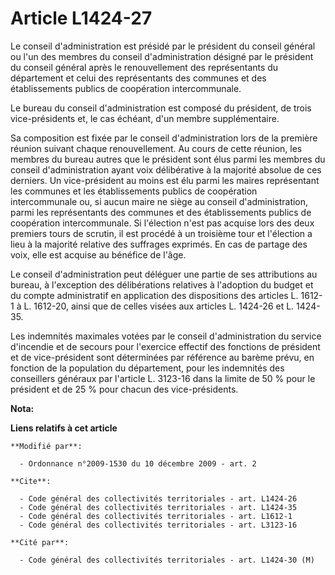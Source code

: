 # Article L1424-27

Le conseil d'administration est présidé par le président du conseil général ou l'un des membres du conseil d'administration
désigné par le président du conseil général après le renouvellement des représentants du département et celui des
représentants des communes et des établissements publics de coopération intercommunale. 

Le bureau du conseil d'administration est composé du président, de trois vice-présidents et, le cas échéant, d'un membre
supplémentaire. 

Sa composition est fixée par le conseil d'administration lors de la première réunion suivant chaque renouvellement. Au cours
de cette réunion, les membres du bureau autres que le président sont élus parmi les membres du conseil d'administration ayant
voix délibérative à la majorité absolue de ces derniers. Un vice-président au moins est élu parmi les maires représentant les
communes et les établissements publics de coopération intercommunale ou, si aucun maire ne siège au conseil d'administration,
parmi les représentants des communes et des établissements publics de coopération intercommunale. Si l'élection n'est pas
acquise lors des deux premiers tours de scrutin, il est procédé à un troisième tour et l'élection a lieu à la majorité
relative des suffrages exprimés. En cas de partage des voix, elle est acquise au bénéfice de l'âge. 

Le conseil d'administration peut déléguer une partie de ses attributions au bureau, à l'exception des délibérations relatives
à l'adoption du budget et du compte administratif en application des dispositions des articles L. 1612-1 à L. 1612-20, ainsi
que de celles visées aux articles L. 1424-26 et L. 1424-35. 

Les indemnités maximales votées par le conseil d'administration du service d'incendie et de secours pour l'exercice effectif
des fonctions de président et de vice-président sont déterminées par référence au barème prévu, en fonction de la population
du département, pour les indemnités des conseillers généraux par l'article L. 3123-16 dans la limite de 50 % pour le
président et de 25 % pour chacun des vice-présidents.

**Nota:**



**Liens relatifs à cet article**

	**Modifié par**:

	  - Ordonnance n°2009-1530 du 10 décembre 2009 - art. 2

	**Cite**:

	  - Code général des collectivités territoriales - art. L1424-26
	  - Code général des collectivités territoriales - art. L1424-35
	  - Code général des collectivités territoriales - art. L1612-1
	  - Code général des collectivités territoriales - art. L3123-16

	**Cité par**:

	  - Code général des collectivités territoriales - art. L1424-30 (M)
